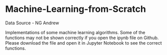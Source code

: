 # Machine-Learning-from-Scratch
Data Source - NG Andrew

Implementations of some machine learning algorithms. Some of the functions may not be shown correctly if you open the ipynb file on Github. Please download the file and open it in Jupyter Notebook to see the correct functions.
